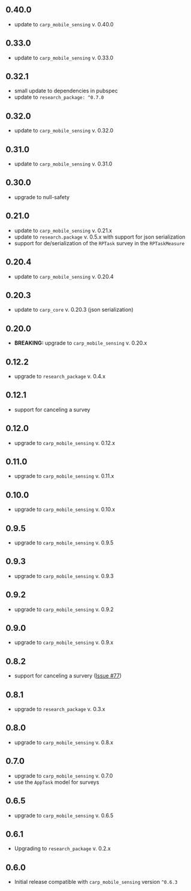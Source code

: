 ## 0.40.0

* update to `carp_mobile_sensing` v. 0.40.0

## 0.33.0

* update to `carp_mobile_sensing` v. 0.33.0

## 0.32.1

* small update to dependencies in pubspec
* update to `research_package: ^0.7.0`

## 0.32.0

* update to `carp_mobile_sensing` v. 0.32.0

## 0.31.0

* update to `carp_mobile_sensing` v. 0.31.0

## 0.30.0

* upgrade to null-safety

## 0.21.0

* update to `carp_mobile_sensing` v. 0.21.x
* update to `research.package` v. 0.5.x with support for json serialization
* support for de/serialization of the `RPTask` survey in the `RPTaskMeasure`

## 0.20.4

* update to `carp_mobile_sensing` v. 0.20.4

## 0.20.3

* update to `carp_core` v. 0.20.3 (json serialization)

## 0.20.0

* **BREAKING:** upgrade to `carp_mobile_sensing` v. 0.20.x

## 0.12.2

* upgrade to `research_package` v. 0.4.x

## 0.12.1

* support for canceling a survey

## 0.12.0

* upgrade to `carp_mobile_sensing` v. 0.12.x

## 0.11.0

* upgrade to `carp_mobile_sensing` v. 0.11.x

## 0.10.0

* upgrade to `carp_mobile_sensing` v. 0.10.x

## 0.9.5

* upgrade to `carp_mobile_sensing` v. 0.9.5

## 0.9.3

* upgrade to `carp_mobile_sensing` v. 0.9.3

## 0.9.2

* upgrade to `carp_mobile_sensing` v. 0.9.2

## 0.9.0

* upgrade to `carp_mobile_sensing` v. 0.9.x

## 0.8.2

* support for canceling a survery ([Issue #77](https://github.com/cph-cachet/carp.sensing-flutter/issues/77))

## 0.8.1

* upgrade to `research_package` v. 0.3.x

## 0.8.0

* upgrade to `carp_mobile_sensing` v. 0.8.x

## 0.7.0

* upgrade to `carp_mobile_sensing` v. 0.7.0
* use the `AppTask` model for surveys

## 0.6.5

* upgrade to `carp_mobile_sensing` v. 0.6.5

## 0.6.1

* Upgrading to `research_package` v. 0.2.x

## 0.6.0

* Initial release compatible with `carp_mobile_sensing` version `^0.6.3`
